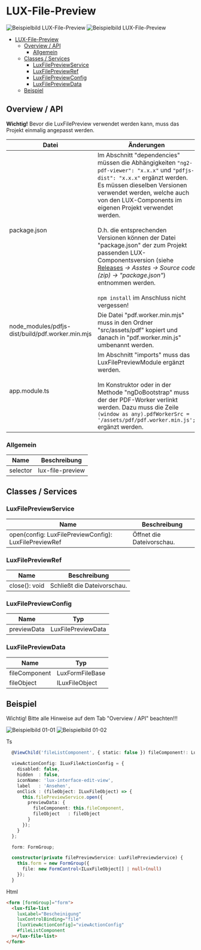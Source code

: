 # LUX-File-Preview

![Beispielbild LUX-File-Preview](https://raw.githubusercontent.com/wiki/IHK-GfI/lux-components/Versions/v18/lux‐file‐preview-v18-img.png)
![Beispielbild LUX-File-Preview](https://raw.githubusercontent.com/wiki/IHK-GfI/lux-components/Versions/v18/lux‐file‐preview-v18-img2.png)

- [LUX-File-Preview](#lux-file-preview)
  - [Overview / API](#overview--api)
    - [Allgemein](#allgemein)
  - [Classes / Services](#classes--services)
    - [LuxFilePreviewService](#luxfilepreviewservice)
    - [LuxFilePreviewRef](#luxfilepreviewref)
    - [LuxFilePreviewConfig](#luxfilepreviewconfig)
    - [LuxFilePreviewData](#luxfilepreviewdata)
  - [Beispiel](#beispiel)

## Overview / API

**Wichtig!**
Bevor die LuxFilePreview verwendet werden kann, muss das Projekt einmalig angepasst werden.

| Datei                                            | Änderungen                                                                                                                                                                                                                                                                                                                                                                                                                                                                                                                                                                       |
| ------------------------------------------------ | -------------------------------------------------------------------------------------------------------------------------------------------------------------------------------------------------------------------------------------------------------------------------------------------------------------------------------------------------------------------------------------------------------------------------------------------------------------------------------------------------------------------------------------------------------------------------------- |
| package.json                                     | Im Abschnitt "dependencies" müssen die Abhängigkeiten `"ng2-pdf-viewer": "x.x.x"` und `"pdfjs-dist": "x.x.x"` ergänzt werden. Es müssen dieselben Versionen verwendet werden, welche auch von den LUX-Components im eigenen Projekt verwendet werden. <br><br>D.h. die entsprechenden Versionen können der Datei "package.json" der zum Projekt passenden LUX-Componentsversion (siehe [Releases](https://github.com/IHK-GfI/lux-components/releases) _-> Asstes -> Source code (zip) -> "package.json"_) entnommen werden. <br><br> `npm install` im Anschluss nicht vergessen! |
| node_modules/pdfjs-dist/build/pdf.worker.min.mjs | Die Datei "pdf.worker.min.mjs" muss in den Ordner "src/assets/pdf" kopiert und danach in "pdf.worker.min.js" umbenannt werden.                                                                                                                                                                                                                                                                                                                                                                                                                                                   |
| app.module.ts                                    | Im Abschnitt "imports" muss das LuxFilePreviewModule ergänzt werden. <br><br> Im Konstruktor oder in der Methode "ngDoBootstrap" muss der der PDF-Worker verlinkt werden. Dazu muss die Zeile `(window as any).pdfWorkerSrc = '/assets/pdf/pdf.worker.min.js';` ergänzt werden.                                                                                                                                                                                                                                                                                                  |

### Allgemein

| Name     | Beschreibung         |
| -------- | -------------------- |
| selector | lux-file-preview     |

## Classes / Services

### LuxFilePreviewService

| Name                                                  | Beschreibung              |
| ----------------------------------------------------- | ------------------------- |
| open(config: LuxFilePreviewConfig): LuxFilePreviewRef | Öffnet die Dateivorschau. |

### LuxFilePreviewRef

| Name          | Beschreibung                |
| ------------- | --------------------------- |
| close(): void | Schließt die Dateivorschau. |

### LuxFilePreviewConfig

| Name        | Typ                |
| ----------- | ------------------ |
| previewData | LuxFilePreviewData |

### LuxFilePreviewData

| Name          | Typ             |
| ------------- | --------------- |
| fileComponent | LuxFormFileBase |
| fileObject    | ILuxFileObject  |

## Beispiel

Wichtig! Bitte alle Hinweise auf dem Tab "Overview / API" beachten!!!

![Beispielbild 01-01](https://raw.githubusercontent.com/wiki/IHK-GfI/lux-components/Versions/v18/lux‐file‐preview-v18-img-01-01.png)
![Beispielbild 01-02](https://raw.githubusercontent.com/wiki/IHK-GfI/lux-components/Versions/v18/lux‐file‐preview-v18-img-01-02.png)

Ts

```typescript
  @ViewChild('fileListComponent', { static: false }) fileComponent!: LuxFileListComponent;

  viewActionConfig: ILuxFileActionConfig = {
    disabled: false,
    hidden  : false,
    iconName: 'lux-interface-edit-view',
    label   : 'Ansehen',
    onClick : (fileObject: ILuxFileObject) => {
      this.filePreviewService.open({
        previewData: {
          fileComponent: this.fileComponent,
          fileObject   : fileObject
        }
      });
    }
  };

  form: FormGroup;

  constructor(private filePreviewService: LuxFilePreviewService) {
    this.form = new FormGroup({
      file: new FormControl<ILuxFileObject[] | null>(null)
    });
  }
```

Html

```html
<form [formGroup]="form">
  <lux-file-list
    luxLabel="Bescheinigung"
    luxControlBinding="file"
    [luxViewActionConfig]="viewActionConfig"
    #fileListComponent
  ></lux-file-list>
</form>
```
